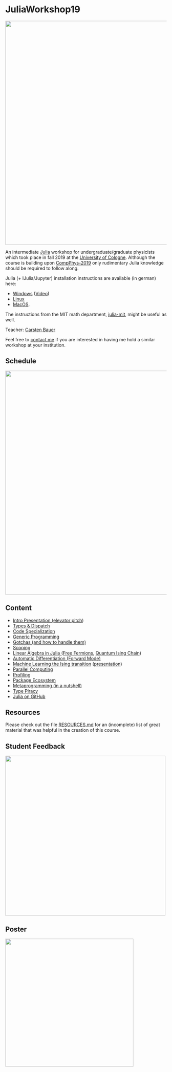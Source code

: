 # JuliaWorkshop19

<p align="center">
  <a href="https://github.com/crstnbr/JuliaWorkshop19/raw/master/presentation/julia.pdf"><img width="700" src="https://github.com/crstnbr/JuliaWorkshop19/raw/master/presentation/front-slide.png"></a>
  </p>

An intermediate [Julia](https://julialang.org/) workshop for undergraduate/graduate physicists which took place in fall 2019 at the [University of Cologne](https://www.portal.uni-koeln.de/index.php?id=9441&L=1). Although the course is building upon [CompPhys-2019](https://github.com/trebst/compphys-2019) only rudimentary Julia knowledge should be required to follow along.

Julia (+ IJulia/Jupyter) installation instructions are available (in german) here:

* [Windows](http://www.thp.uni-koeln.de/trebst/Lectures/CompPhys-2019/julia_windows.pdf) ([Video](http://www.thp.uni-koeln.de/trebst/Lectures/CompPhys-2019/julia_windows.mp4))
* [Linux](http://www.thp.uni-koeln.de/trebst/Lectures/CompPhys-2019/julia_linux.pdf)
* [MacOS](http://www.thp.uni-koeln.de/trebst/Lectures/CompPhys-2019/julia_macos.pdf).

The instructions from the MIT math department, [julia-mit](https://github.com/mitmath/julia-mit), might be useful as well.

Teacher: [Carsten Bauer](https://github.com/crstnbr)

Feel free to <a href="http://carstenbauer.eu/#contact">contact me</a> if you are interested in having me hold a similar workshop at your institution.

## Schedule

<img src="https://github.com/crstnbr/JuliaWorkshop19/raw/master/orga/schedule.png" width=700px>

## Content

* [Intro Presentation (elevator pitch](presentation/julia.pdf))
* [Types & Dispatch](1_One/1_types_and_dispatch.ipynb)
* [Code Specialization](1_One/3_specialization.ipynb)
* [Generic Programming](1_One/4_generic_programming.ipynb)
* [Gotchas (and how to handle them)](2_Two/1_gotchas.ipynb)
* [Scoping](2_Two/1_scoping.jl)
* [Linear Algebra in Julia (Free Fermions](2_Two/2_linear_algebra/1_linalg.ipynb), [Quantum Ising Chain](2_Two/2_linear_algebra/2_ed_quantum_ising.ipynb))
* [Automatic Differentiation (Forward Mode)](2_Two/3_machine_learning/2_forward_mode_ad.ipynb)
* [Machine Learning the Ising transition](2_Two/3_machine_learning/4_ml_ising.ipynb) ([presentation](2_Two/3_machine_learning/1_machine_learning_physics.pdf))
* [Parallel Computing](3_Three/1_parallel_computing.ipynb)
* [Profiling](3_Three/2_profiling/profiling.ipynb)
* [Package Ecosystem](3_Three/3_ecosystem/packages.ipynb)
* [Metaprogramming (in a nutshell)](4_Hackathon/metaprogramming_basics.ipynb)
* [Type Piracy](4_Hackathon/type_piracy.ipynb)
* [Julia on GitHub](4_Hackathon/julia_on_github.ipynb)

## Resources

Please check out the file [RESOURCES.md](https://github.com/crstnbr/julia-workshop-2019/blob/master/RESOURCES.md) for an (incomplete) list of great material that was helpful in the creation of this course.

## Student Feedback

<img src="https://github.com/crstnbr/JuliaWorkshop19/raw/master/orga/feedback.png" width=500px>

## Poster

<a href="https://github.com/crstnbr/JuliaWorkshop19/raw/master/poster/julia_workshop_poster.pdf"><img src="https://github.com/crstnbr/JuliaWorkshop19/raw/master/poster/julia_workshop_poster.png" width=400px></a>
